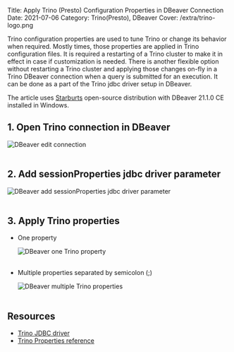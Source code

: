 Title: Apply Trino (Presto) Configuration Properties in DBeaver Connection
Date: 2021-07-06
Category: Trino(Presto), DBeaver
Cover: /extra/trino-logo.png

Trino configuration properties are used to tune Trino or change its behavior when required. Mostly times, those properties are applied in Trino configuration files. It is required a restarting of a Trino cluster to make it in effect in case if customization is needed. There is another flexible option without restarting a Trino cluster and applying those changes on-fly in a Trino DBeaver connection when a query is submitted for an execution. It can be done as a part of the Trino jdbc driver setup in DBeaver.

The article uses [Starburts](https://www.starburst.io/) open-source distribution with DBeaver 21.1.0 CE installed in Windows.

## 1. Open Trino connection in DBeaver

![DBeaver edit connection]({static}/images/apply-trino-configuration-properties-dbeaver-connection/dbeaver-edit-connection.jpg)</br></br>

## 2. Add **sessionProperties** jdbc driver parameter

![DBeaver add sessionProperties jdbc driver parameter]({static}/images/apply-trino-configuration-properties-dbeaver-connection/dbeaver-add-sessionproperties-jdbc-driver-parameter.jpg)</br></br>

## 3. Apply Trino properties

* One property

  ![DBeaver one Trino property]({static}/images/apply-trino-configuration-properties-dbeaver-connection/dbeaver-one-trino-property.jpg)</br></br>

* Multiple properties separated by semicolon (;)

  ![DBeaver multiple Trino properties]({static}/images/apply-trino-configuration-properties-dbeaver-connection/dbeaver-multiple-trino-properties.jpg)</br></br>

## Resources
* [Trino JDBC driver](https://trino.io/docs/current/installation/jdbc.html)
* [Trino Properties reference](https://trino.io/docs/current/admin/properties.html)
